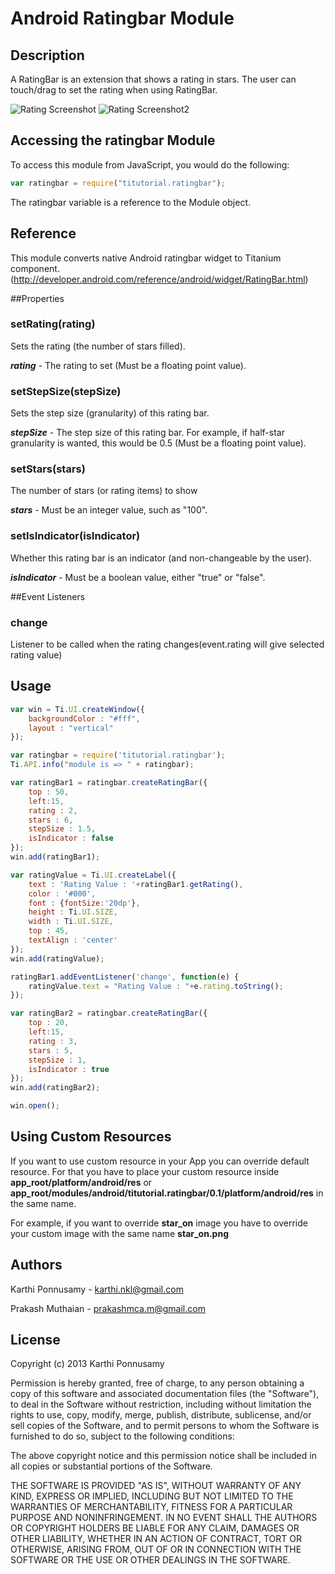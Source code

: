 # Android Ratingbar Module

## Description

A RatingBar is an extension that shows a rating in stars. The user can touch/drag to set the rating when using RatingBar.

![Rating Screenshot](https://github.com/railskarthi/Ratingbar/blob/master/screens/screenshot1.png?raw=true "Ratingbar Screen")
![Rating Screenshot2](https://github.com/railskarthi/Ratingbar/blob/master/screens/screenshot2.png?raw=true "Ratingbar Screen2")

## Accessing the ratingbar Module

To access this module from JavaScript, you would do the following:
```javascript
var ratingbar = require("titutorial.ratingbar");
```
The ratingbar variable is a reference to the Module object.

## Reference

This module converts native Android ratingbar widget to Titanium component. (http://developer.android.com/reference/android/widget/RatingBar.html)

##Properties

### setRating(rating)

Sets the rating (the number of stars filled).

_**rating**_ - The rating to set (Must be a floating point value). 

### setStepSize(stepSize)

Sets the step size (granularity) of this rating bar.

_**stepSize**_ - The step size of this rating bar. For example, if half-star granularity is wanted, this would be 0.5 (Must be a floating point value).

### setStars(stars)

The number of stars (or rating items) to show

_**stars**_ - Must be an integer value, such as "100". 

### setIsIndicator(isIndicator)

Whether this rating bar is an indicator (and non-changeable by the user).

_**isIndicator**_ - Must be a boolean value, either "true" or "false". 

##Event Listeners

### change

Listener to be called when the rating changes(event.rating will give selected rating value)

## Usage
```javascript
var win = Ti.UI.createWindow({
	backgroundColor : "#fff",
	layout : "vertical"
});

var ratingbar = require('titutorial.ratingbar');
Ti.API.info("module is => " + ratingbar);

var ratingBar1 = ratingbar.createRatingBar({
	top : 50,
	left:15,
	rating : 2,
	stars : 6,
	stepSize : 1.5,
	isIndicator : false
});
win.add(ratingBar1);

var ratingValue = Ti.UI.createLabel({
	text : 'Rating Value : '+ratingBar1.getRating(),
	color : '#000',
	font : {fontSize:'20dp'},
	height : Ti.UI.SIZE,
	width : Ti.UI.SIZE,
	top : 45,
	textAlign : 'center'
});
win.add(ratingValue);

ratingBar1.addEventListener('change', function(e) {
	ratingValue.text = "Rating Value : "+e.rating.toString();
});

var ratingBar2 = ratingbar.createRatingBar({
	top : 20,
	left:15,
	rating : 3,
	stars : 5,
	stepSize : 1,
	isIndicator : true
});
win.add(ratingBar2);

win.open();
```
## Using Custom Resources

If you want to use custom resource in your App you can override default resource. For that you have to place your 
custom resource inside **app_root/platform/android/res** or **app_root/modules/android/titutorial.ratingbar/0.1/platform/android/res**
in the same name. 

For example, if you want to override **star_on** image you have to override your custom image with the same name **star_on.png**

## Authors

Karthi Ponnusamy - karthi.nkl@gmail.com

Prakash Muthaian - prakashmca.m@gmail.com

## License

Copyright (c) 2013 Karthi Ponnusamy

Permission is hereby granted, free of charge, to any person obtaining a copy of this software and associated documentation files (the "Software"), to deal in the Software without restriction, including without limitation the rights to use, copy, modify, merge, publish, distribute, sublicense, and/or sell copies of the Software, and to permit persons to whom the Software is furnished to do so, subject to the following conditions:

The above copyright notice and this permission notice shall be included in all copies or substantial portions of the Software.

THE SOFTWARE IS PROVIDED "AS IS", WITHOUT WARRANTY OF ANY KIND, EXPRESS OR IMPLIED, INCLUDING BUT NOT LIMITED TO THE WARRANTIES OF MERCHANTABILITY, FITNESS FOR A PARTICULAR PURPOSE AND NONINFRINGEMENT. IN NO EVENT SHALL THE AUTHORS OR COPYRIGHT HOLDERS BE LIABLE FOR ANY CLAIM, DAMAGES OR OTHER LIABILITY, WHETHER IN AN ACTION OF CONTRACT, TORT OR OTHERWISE, ARISING FROM, OUT OF OR IN CONNECTION WITH THE SOFTWARE OR THE USE OR OTHER DEALINGS IN THE SOFTWARE.

